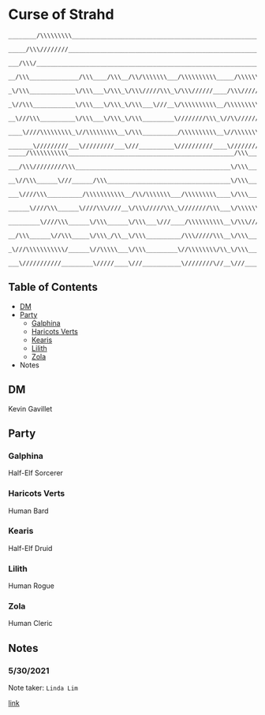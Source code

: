 # Curse of Strahd


```text
________/\\\\\\\\\________________________________________________________________________________________/\\\\\_        
 _____/\\\////////_______________________________________________________________________________________/\\\///__       
  ___/\\\/_______________________________________________________________________________________________/\\\______      
   __/\\\______________/\\\____/\\\__/\\/\\\\\\\___/\\\\\\\\\\_____/\\\\\\\\________________/\\\\\_____/\\\\\\\\\___     
    _\/\\\_____________\/\\\___\/\\\_\/\\\/////\\\_\/\\\//////____/\\\/////\\\_____________/\\\///\\\__\////\\\//____    
     _\//\\\____________\/\\\___\/\\\_\/\\\___\///__\/\\\\\\\\\\__/\\\\\\\\\\\_____________/\\\__\//\\\____\/\\\______   
      __\///\\\__________\/\\\___\/\\\_\/\\\_________\////////\\\_\//\\///////_____________\//\\\__/\\\_____\/\\\______  
       ____\////\\\\\\\\\_\//\\\\\\\\\__\/\\\__________/\\\\\\\\\\__\//\\\\\\\\\\____________\///\\\\\/______\/\\\______ 
        _______\/////////___\/////////___\///__________\//////////____\//////////_______________\/////________\///_______
_____/\\\\\\\\\\\_______________________________________________/\\\_________________/\\\__                              
 ___/\\\/////////\\\____________________________________________\/\\\________________\/\\\__                             
  __\//\\\______\///______/\\\___________________________________\/\\\________________\/\\\__                            
   ___\////\\\__________/\\\\\\\\\\\__/\\/\\\\\\\___/\\\\\\\\\____\/\\\________________\/\\\__                           
    ______\////\\\______\////\\\////__\/\\\/////\\\_\////////\\\___\/\\\\\\\\\\____/\\\\\\\\\__                          
     _________\////\\\______\/\\\______\/\\\___\///____/\\\\\\\\\\__\/\\\/////\\\__/\\\////\\\__                         
      __/\\\______\//\\\_____\/\\\_/\\__\/\\\__________/\\\/////\\\__\/\\\___\/\\\_\/\\\__\/\\\__                        
       _\///\\\\\\\\\\\/______\//\\\\\___\/\\\_________\//\\\\\\\\/\\_\/\\\___\/\\\_\//\\\\\\\/\\_                       
        ___\///////////_________\/////____\///___________\////////\//__\///____\///___\///////\//__
```

## Table of Contents

* [DM](#dm)
* [Party](#party)
  * [Galphina](#galphina)
  * [Haricots Verts](#haricots-verts)
  * [Kearis](#kearis)
  * [Lilith](#lilith)
  * [Zola](#zola)
* Notes

## DM

Kevin Gavillet

## Party

### Galphina

Half-Elf Sorcerer

### Haricots Verts

Human Bard

### Kearis

Half-Elf Druid

### Lilith

Human Rogue

### Zola

Human Cleric

## Notes

### 5/30/2021

Note taker: `Linda Lim`

[link](/sessions/5-30-2021.md)

